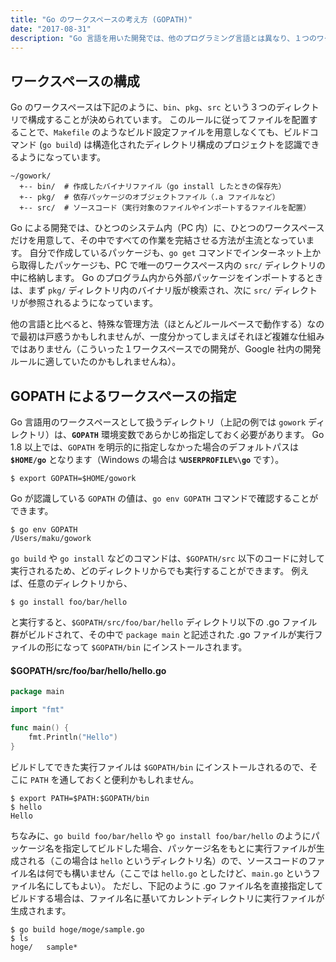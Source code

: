 ```yaml
---
title: "Go のワークスペースの考え方 (GOPATH)"
date: "2017-08-31"
description: "Go 言語を用いた開発では、他のプログラミング言語とは異なり、１つのワークスペース内ですべてのコードを管理するという慣習があります。"
---
```


ワークスペースの構成
----

Go のワークスペースは下記のように、`bin`、`pkg`、`src` という３つのディレクトリで構成することが決められています。
このルールに従ってファイルを配置することで、`Makefile` のようなビルド設定ファイルを用意しなくても、ビルドコマンド (`go build`) は構造化されたディレクトリ構成のプロジェクトを認識できるようになっています。

~~~
~/gowork/
  +-- bin/  # 作成したバイナリファイル（go install したときの保存先）
  +-- pkg/  # 依存パッケージのオブジェクトファイル（.a ファイルなど）
  +-- src/  # ソースコード（実行対象のファイルやインポートするファイルを配置）
~~~

Go による開発では、ひとつのシステム内（PC 内）に、ひとつのワークスペースだけを用意して、その中ですべての作業を完結させる方法が主流となっています。
自分で作成しているパッケージも、`go get` コマンドでインターネット上から取得したパッケージも、PC で唯一のワークスペース内の `src/` ディレクトリの中に格納します。
Go のプログラム内から外部パッケージをインポートするときは、まず `pkg/` ディレクトリ内のバイナリ版が検索され、次に `src/` ディレクトリが参照されるようになっています。

他の言語と比べると、特殊な管理方法（ほとんどルールベースで動作する）なので最初は戸惑うかもしれませんが、一度分かってしまえばそれほど複雑な仕組みではありません（こういった１ワークスペースでの開発が、Google 社内の開発ルールに適していたのかもしれませんね）。


GOPATH によるワークスペースの指定
----

Go 言語用のワークスペースとして扱うディレクトリ（上記の例では `gowork` ディレクトリ）は、__`GOPATH`__ 環境変数であらかじめ指定しておく必要があります。
Go 1.8 以上では、`GOPATH` を明示的に指定しなかった場合のデフォルトパスは __`$HOME/go`__ となります（Windows の場合は __`%USERPROFILE%\go`__ です）。

```console
$ export GOPATH=$HOME/gowork
```

Go が認識している `GOPATH` の値は、`go env GOPATH` コマンドで確認することができます。

```console
$ go env GOPATH
/Users/maku/gowork
```

`go build` や `go install` などのコマンドは、`$GOPATH/src` 以下のコードに対して実行されるため、どのディレクトリからでも実行することができます。
例えば、任意のディレクトリから、

```console
$ go install foo/bar/hello
```

と実行すると、`$GOPATH/src/foo/bar/hello` ディレクトリ以下の .go ファイル群がビルドされて、その中で `package main` と記述された .go ファイルが実行ファイルの形になって `$GOPATH/bin` にインストールされます。

#### $GOPATH/src/foo/bar/hello/hello.go

```go
package main

import "fmt"

func main() {
	fmt.Println("Hello")
}
```

ビルドしてできた実行ファイルは `$GOPATH/bin` にインストールされるので、そこに `PATH` を通しておくと便利かもしれません。

```console
$ export PATH=$PATH:$GOPATH/bin
$ hello
Hello
```

ちなみに、`go build foo/bar/hello` や `go install foo/bar/hello` のようにパッケージ名を指定してビルドした場合、パッケージ名をもとに実行ファイルが生成される（この場合は `hello` というディレクトリ名）ので、ソースコードのファイル名は何でも構いません（ここでは `hello.go` としたけど、`main.go` というファイル名にしてもよい）。
ただし、下記のように .go ファイル名を直接指定してビルドする場合は、ファイル名に基いてカレントディレクトリに実行ファイルが生成されます。

```console
$ go build hoge/moge/sample.go
$ ls
hoge/   sample*
```

